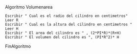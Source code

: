Algoritmo Volumenarea
	
	Escribir " Cual es el radio del cilindro en centimetros"
	Leer R
	Escribir " Cual es la altura del cilindro en centimetros "
	Leer H
	Escribir " El area del cilindro es " , (2*PI*R)*(R+H) 
	Escribir " El volumen del cilindro es ", (PI*R^2)* H
	

FinAlgoritmo
